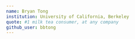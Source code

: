 ```yaml
---
name: Bryan Tong
institution: University of California, Berkeley
quote: #1 milk tea consumer, at any company
github_user: bbtong
---
```

